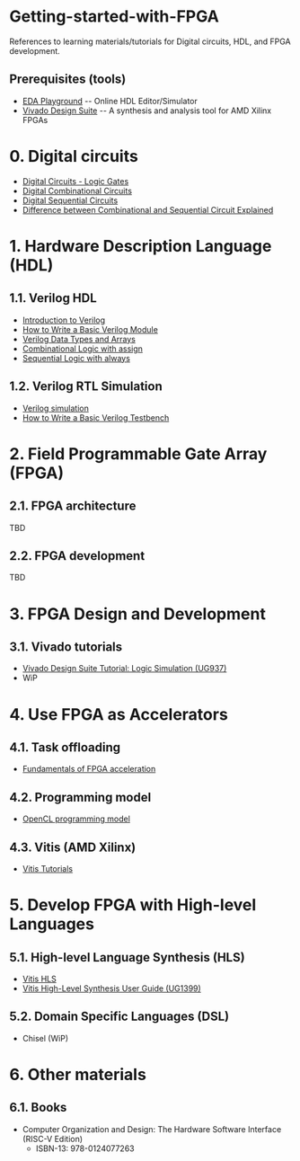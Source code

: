 # Getting-started-with-FPGA
References to learning materials/tutorials for Digital circuits, HDL, and FPGA development.


## Prerequisites (tools)
- [EDA Playground](https://edaplayground.com/) -- Online HDL Editor/Simulator
- [Vivado Design Suite](https://www.xilinx.com/products/design-tools/vivado.html) -- A synthesis and analysis tool for AMD Xilinx FPGAs


# 0. Digital circuits
- [Digital Circuits - Logic Gates](https://www.tutorialspoint.com/digital_circuits/digital_circuits_logic_gates.htm)
- [Digital Combinational Circuits](https://www.tutorialspoint.com/digital_circuits/digital_combinational_circuits.htm)
- [Digital Sequential Circuits](https://www.tutorialspoint.com/digital_circuits/digital_circuits_sequential_circuits.htm)
- [Difference between Combinational and Sequential Circuit Explained](https://unstop.com/blog/difference-between-combinational-and-sequential-circuit)


# 1. Hardware Description Language (HDL)

## 1.1. Verilog HDL
- [Introduction to Verilog](https://www.chipverify.com/verilog/verilog-introduction)
- [How to Write a Basic Verilog Module](https://fpgatutorial.com/how-to-write-a-basic-verilog-module/)
- [Verilog Data Types and Arrays](https://fpgatutorial.com/data-types-and-arrays-in-verilog/)
- [Combinational Logic with assign](https://www.chipverify.com/verilog/verilog-combinational-logic-assign)
- [Sequential Logic with always](https://www.chipverify.com/verilog/verilog-always-sequential-logic)

## 1.2. Verilog RTL Simulation
- [Verilog simulation](https://www.chipverify.com/verilog/verilog-simulation)
- [How to Write a Basic Verilog Testbench](https://fpgatutorial.com/how-to-write-a-basic-verilog-testbench/)


# 2. Field Programmable Gate Array (FPGA) 

## 2.1. FPGA architecture
TBD

## 2.2. FPGA development
TBD

# 3. FPGA Design and Development

## 3.1. Vivado tutorials
- [Vivado Design Suite Tutorial: Logic Simulation (UG937)](https://docs.xilinx.com/r/en-US/ug937-vivado-design-suite-simulation-tutorial/Revision-History)
- WiP


# 4. Use FPGA as Accelerators
## 4.1. Task offloading
- [Fundamentals of FPGA acceleration](https://www.xilinx.com/publications/events/developer-forum/2018-frankfurt/fundamentals-of-fpga-based-acceleration.pdf)

## 4.2. Programming model
- [OpenCL programming model](https://www.xilinx.com/support/documentation/university/Vitis-Workshops/2019_2/vitis_opencl_execution_model.pdf) 

## 4.3. Vitis (AMD Xilinx)
- [Vitis Tutorials](https://github.com/Xilinx/Vitis-Tutorials)

# 5. Develop FPGA with High-level Languages

## 5.1. High-level Language Synthesis (HLS)
- [Vitis HLS](https://docs.xilinx.com/r/en-US/ug1399-vitis-hls/Introduction-to-Vitis-HLS)
- [Vitis High-Level Synthesis User Guide (UG1399)](https://docs.xilinx.com/r/en-US/ug1399-vitis-hls/Introduction)

## 5.2. Domain Specific Languages (DSL)
- Chisel (WiP)

# 6. Other materials
## 6.1. Books
- Computer Organization and Design: The Hardware Software Interface (RISC-V Edition)
  - ISBN-13: 978-0124077263

